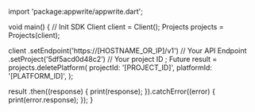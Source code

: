 import 'package:appwrite/appwrite.dart';

void main() { // Init SDK
  Client client = Client();
  Projects projects = Projects(client);

  client
    .setEndpoint('https://[HOSTNAME_OR_IP]/v1') // Your API Endpoint
    .setProject('5df5acd0d48c2') // Your project ID
  ;
  Future result = projects.deletePlatform(
    projectId: '[PROJECT_ID]',
    platformId: '[PLATFORM_ID]',
  );

  result
    .then((response) {
      print(response);
    }).catchError((error) {
      print(error.response);
  });
}

